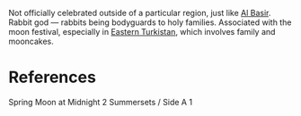Not officially celebrated outside of a particular region, just like [Al Basir](Al%20Basir.md). Rabbit god — rabbits being bodyguards to holy families. Associated with the moon festival, especially in [Eastern Turkistan](../Location/Regions/Eastern%20Turkistan.md), which involves family and mooncakes.

# References
Spring Moon at Midnight 2
Summersets / Side A 1